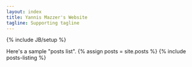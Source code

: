 ```yaml
---
layout: index
title: Yannis Mazzer's Website 
tagline: Supporting tagline
---
```

{% include JB/setup %}


Here's a sample "posts list".
{% assign posts = site.posts %}
{% include posts-listing %}




